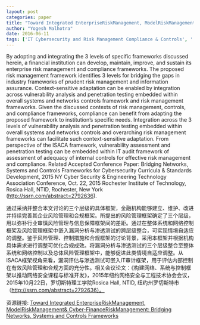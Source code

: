 ```yaml
---
layout: post
categories: paper
title: "Toward Integrated EnterpriseRiskManagement, ModelRiskManagement& Cyber-FinanceRiskManagement: Bridging Networks, Systems and Controls Frameworks"
author: "Yogesh Malhotra"
date: 2016-06-11
tags: ['IT Cybersecurity and Risk Management Compliance & Controls', ' Enterprise Risk Management', ' Model Risk Management', ' Cyber Finance', ' Risk Management', ' Cybersecurity and Penetration Testing', ' Professional Standards of Practice', ' Networks Protocols and Network Analysis', ' Systems and Networks Infrastructure']
---
```


By adopting and integrating the 3 levels of specific frameworks discussed herein, a financial institution can develop, maintain, improve, and sustain its enterprise risk management and compliance frameworks. The proposed risk management framework identifies 3 levels for bridging the gaps in industry frameworks of prudent risk management and information assurance. Context-sensitive adaptation can be enabled by integration across vulnerability analysis and penetration testing embedded within overall systems and networks controls framework and risk management frameworks. Given the discussed contexts of risk management, controls, and compliance frameworks, compliance can benefit from adapting the proposed framework to institution’s specific needs. Integration across the 3 levels of vulnerability analysis and penetration testing embedded within overall systems and networks controls and overarching risk management frameworks can facilitate such context-sensitive adaptation. From perspective of the ISACA framework, vulnerability assessment and penetration testing can be embedded within IT audit framework of assessment of adequacy of internal controls for effective risk management and compliance. Related Accepted Conference Paper: Bridging Networks, Systems and Controls Frameworks for Cybersecurity Curricula & Standards Development, 2015 NY Cyber Security & Engineering Technology Association Conference, Oct. 22, 2015 Rochester Institute of Technology, Rosica Hall, NTID, Rochester, New York (http://ssrn.com/abstract=2792636).

通过采纳并整合本文讨论的三个层级的具体框架，金融机构能够建立、维护、改进并持续完善其企业风险管理和合规框架。所提出的风险管理框架确定了三个层级，用以弥补行业审慎风险管理与信息保障框架间的差距。通过在整体系统和网络控制框架及风险管理框架中嵌入漏洞分析与渗透测试的跨层级整合，可实现情境自适应的调整。鉴于风险管理、控制措施和合规框架的讨论背景，采用本框架并根据机构具体需求进行调整可优化合规成效。将漏洞分析与渗透测试的三个层级整合至整体系统和网络控制以及总体风险管理框架中，能够促进此类情境自适应调整。从ISACA框架视角来看，漏洞评估与渗透测试可嵌入IT审计框架，用于评估内部控制在有效风险管理和合规方面的充分性。相关会议论文：《构建网络、系统与控制框架以推动网络安全课程与标准开发》，2015年纽约网络安全与工程技术协会会议，2015年10月22日，罗切斯特理工学院Rosica Hall, NTID, 纽约州罗切斯特市（http://ssrn.com/abstract=2792636）。

资源链接: [Toward Integrated EnterpriseRiskManagement, ModelRiskManagement& Cyber-FinanceRiskManagement: Bridging Networks, Systems and Controls Frameworks](https://papers.ssrn.com/sol3/papers.cfm?abstract_id=2792629)
